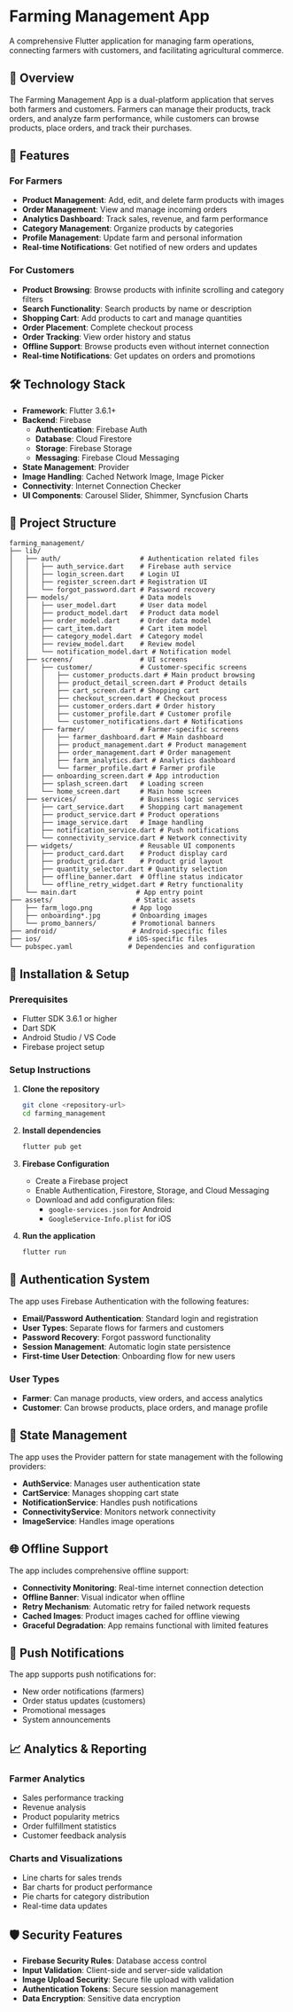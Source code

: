 # Farming Management App

A comprehensive Flutter application for managing farm operations, connecting farmers with customers, and facilitating agricultural commerce.

## 📱 Overview

The Farming Management App is a dual-platform application that serves both farmers and customers. Farmers can manage their products, track orders, and analyze farm performance, while customers can browse products, place orders, and track their purchases.

## 🚀 Features

### For Farmers
- **Product Management**: Add, edit, and delete farm products with images
- **Order Management**: View and manage incoming orders
- **Analytics Dashboard**: Track sales, revenue, and farm performance
- **Category Management**: Organize products by categories
- **Profile Management**: Update farm and personal information
- **Real-time Notifications**: Get notified of new orders and updates

### For Customers
- **Product Browsing**: Browse products with infinite scrolling and category filters
- **Search Functionality**: Search products by name or description
- **Shopping Cart**: Add products to cart and manage quantities
- **Order Placement**: Complete checkout process
- **Order Tracking**: View order history and status
- **Offline Support**: Browse products even without internet connection
- **Real-time Notifications**: Get updates on orders and promotions

## 🛠 Technology Stack

- **Framework**: Flutter 3.6.1+
- **Backend**: Firebase
  - **Authentication**: Firebase Auth
  - **Database**: Cloud Firestore
  - **Storage**: Firebase Storage
  - **Messaging**: Firebase Cloud Messaging
- **State Management**: Provider
- **Image Handling**: Cached Network Image, Image Picker
- **Connectivity**: Internet Connection Checker
- **UI Components**: Carousel Slider, Shimmer, Syncfusion Charts

## 📁 Project Structure

```
farming_management/
├── lib/
│   ├── auth/                    # Authentication related files
│   │   ├── auth_service.dart    # Firebase auth service
│   │   ├── login_screen.dart    # Login UI
│   │   ├── register_screen.dart # Registration UI
│   │   └── forgot_password.dart # Password recovery
│   ├── models/                  # Data models
│   │   ├── user_model.dart      # User data model
│   │   ├── product_model.dart   # Product data model
│   │   ├── order_model.dart     # Order data model
│   │   ├── cart_item.dart       # Cart item model
│   │   ├── category_model.dart  # Category model
│   │   ├── review_model.dart    # Review model
│   │   └── notification_model.dart # Notification model
│   ├── screens/                 # UI screens
│   │   ├── customer/            # Customer-specific screens
│   │   │   ├── customer_products.dart # Main product browsing
│   │   │   ├── product_detail_screen.dart # Product details
│   │   │   ├── cart_screen.dart # Shopping cart
│   │   │   ├── checkout_screen.dart # Checkout process
│   │   │   ├── customer_orders.dart # Order history
│   │   │   ├── customer_profile.dart # Customer profile
│   │   │   └── customer_notifications.dart # Notifications
│   │   ├── farmer/              # Farmer-specific screens
│   │   │   ├── farmer_dashboard.dart # Main dashboard
│   │   │   ├── product_management.dart # Product management
│   │   │   ├── order_management.dart # Order management
│   │   │   ├── farm_analytics.dart # Analytics dashboard
│   │   │   └── farmer_profile.dart # Farmer profile
│   │   ├── onboarding_screen.dart # App introduction
│   │   ├── splash_screen.dart   # Loading screen
│   │   └── home_screen.dart     # Main home screen
│   ├── services/                # Business logic services
│   │   ├── cart_service.dart    # Shopping cart management
│   │   ├── product_service.dart # Product operations
│   │   ├── image_service.dart   # Image handling
│   │   ├── notification_service.dart # Push notifications
│   │   └── connectivity_service.dart # Network connectivity
│   ├── widgets/                 # Reusable UI components
│   │   ├── product_card.dart    # Product display card
│   │   ├── product_grid.dart    # Product grid layout
│   │   ├── quantity_selector.dart # Quantity selection
│   │   ├── offline_banner.dart  # Offline status indicator
│   │   └── offline_retry_widget.dart # Retry functionality
│   └── main.dart               # App entry point
├── assets/                     # Static assets
│   ├── farm_logo.png          # App logo
│   ├── onboarding*.jpg        # Onboarding images
│   └── promo_banners/         # Promotional banners
├── android/                   # Android-specific files
├── ios/                      # iOS-specific files
└── pubspec.yaml              # Dependencies and configuration
```

## 🔧 Installation & Setup

### Prerequisites
- Flutter SDK 3.6.1 or higher
- Dart SDK
- Android Studio / VS Code
- Firebase project setup

### Setup Instructions

1. **Clone the repository**
   ```bash
   git clone <repository-url>
   cd farming_management
   ```

2. **Install dependencies**
   ```bash
   flutter pub get
   ```

3. **Firebase Configuration**
   - Create a Firebase project
   - Enable Authentication, Firestore, Storage, and Cloud Messaging
   - Download and add configuration files:
     - `google-services.json` for Android
     - `GoogleService-Info.plist` for iOS

4. **Run the application**
   ```bash
   flutter run
   ```

## 🔐 Authentication System

The app uses Firebase Authentication with the following features:

- **Email/Password Authentication**: Standard login and registration
- **User Types**: Separate flows for farmers and customers
- **Password Recovery**: Forgot password functionality
- **Session Management**: Automatic login state persistence
- **First-time User Detection**: Onboarding flow for new users

### User Types
- **Farmer**: Can manage products, view orders, and access analytics
- **Customer**: Can browse products, place orders, and manage profile




## 🔄 State Management

The app uses the Provider pattern for state management with the following providers:

- **AuthService**: Manages user authentication state
- **CartService**: Manages shopping cart state
- **NotificationService**: Handles push notifications
- **ConnectivityService**: Monitors network connectivity
- **ImageService**: Handles image operations

## 🌐 Offline Support

The app includes comprehensive offline support:

- **Connectivity Monitoring**: Real-time internet connection detection
- **Offline Banner**: Visual indicator when offline
- **Retry Mechanism**: Automatic retry for failed network requests
- **Cached Images**: Product images cached for offline viewing
- **Graceful Degradation**: App remains functional with limited features



## 🔔 Push Notifications

The app supports push notifications for:
- New order notifications (farmers)
- Order status updates (customers)
- Promotional messages
- System announcements

## 📈 Analytics & Reporting

### Farmer Analytics
- Sales performance tracking
- Revenue analysis
- Product popularity metrics
- Order fulfillment statistics
- Customer feedback analysis

### Charts and Visualizations
- Line charts for sales trends
- Bar charts for product performance
- Pie charts for category distribution
- Real-time data updates

## 🛡️ Security Features

- **Firebase Security Rules**: Database access control
- **Input Validation**: Client-side and server-side validation
- **Image Upload Security**: Secure file upload with validation
- **Authentication Tokens**: Secure session management
- **Data Encryption**: Sensitive data encryption


